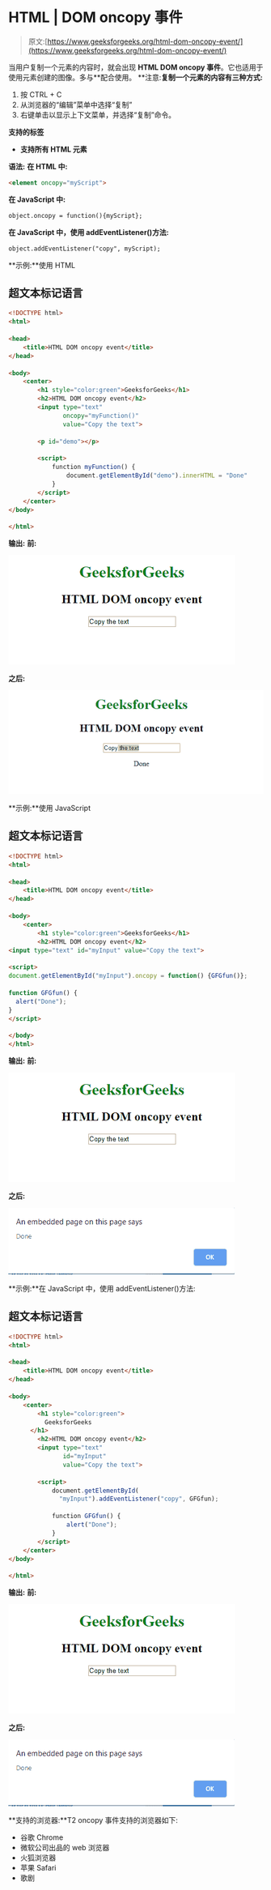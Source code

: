 # HTML | DOM oncopy 事件

> 原文:[https://www.geeksforgeeks.org/html-dom-oncopy-event/](https://www.geeksforgeeks.org/html-dom-oncopy-event/)

当用户复制一个元素的内容时，就会出现 **HTML DOM oncopy 事件**。它也适用于使用元素创建的图像。多与**配合使用。
**注意:**复制一个元素的内容有三种方式:** 

1.  按 CTRL + C
2.  从浏览器的“编辑”菜单中选择“复制”
3.  右键单击以显示上下文菜单，并选择“复制”命令。

**支持的标签**

*   **支持所有 HTML 元素**

**语法:**
**在 HTML 中:**

```html
<element oncopy="myScript">
```

**在 JavaScript 中:**

```html
object.oncopy = function(){myScript};
```

**在 JavaScript 中，使用 addEventListener()方法:**

```html
object.addEventListener("copy", myScript);
```

**示例:**使用 HTML

## 超文本标记语言

```html
<!DOCTYPE html>
<html>

<head>
    <title>HTML DOM oncopy event</title>
</head>

<body>
    <center>
        <h1 style="color:green">GeeksforGeeks</h1>
        <h2>HTML DOM oncopy event</h2>
        <input type="text"
               oncopy="myFunction()"
               value="Copy the text">

        <p id="demo"></p>

        <script>
            function myFunction() {
                document.getElementById("demo").innerHTML = "Done"
            }
        </script>
    </center>
</body>

</html>
```

**输出:**
**前:**

![](img/3dba52ee0223256b56f67271a3e356c3.png)

**之后:**

![](img/97a050b134b587686dc23a6b27006bf4.png)

**示例:**使用 JavaScript

## 超文本标记语言

```html
<!DOCTYPE html>
<html>

<head>
    <title>HTML DOM oncopy event</title>
</head>

<body>
    <center>
        <h1 style="color:green">GeeksforGeeks</h1>
        <h2>HTML DOM oncopy event</h2>
<input type="text" id="myInput" value="Copy the text">

<script>
document.getElementById("myInput").oncopy = function() {GFGfun()};

function GFGfun() {
  alert("Done");
}
</script>

</body>
</html>
```

**输出:**
**前:**

![](img/3dba52ee0223256b56f67271a3e356c3.png)

**之后:**

![](img/12ad2024ec65b04bf1fe25c3fe7bd519.png)

**示例:**在 JavaScript 中，使用 addEventListener()方法:

## 超文本标记语言

```html
<!DOCTYPE html>
<html>

<head>
    <title>HTML DOM oncopy event</title>
</head>

<body>
    <center>
        <h1 style="color:green">
          GeeksforGeeks
      </h1>
        <h2>HTML DOM oncopy event</h2>
        <input type="text"
               id="myInput"
               value="Copy the text">

        <script>
            document.getElementById(
              "myInput").addEventListener("copy", GFGfun);

            function GFGfun() {
                alert("Done");
            }
        </script>
    </center>
</body>

</html>
```

**输出:**
**前:**

![](img/3dba52ee0223256b56f67271a3e356c3.png)

**之后:**

![](img/12ad2024ec65b04bf1fe25c3fe7bd519.png)

**支持的浏览器:**T2 oncopy 事件支持的浏览器如下:

*   谷歌 Chrome
*   微软公司出品的 web 浏览器
*   火狐浏览器
*   苹果 Safari
*   歌剧